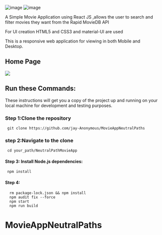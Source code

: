 
![image](https://user-images.githubusercontent.com/65393068/150739020-a4404c03-9f6c-45a4-975c-712c2a827134.png) 
![image](https://user-images.githubusercontent.com/65393068/150742272-f88c16e0-3aae-4990-be68-f6f4e393277e.png)


A Simple Movie Application using React JS ,allows the user to search and filter movies they want  from the Rapid MovieDB API

For UI creation HTML5 and CSS3 and material-UI are used

This is a responsive web application for viewing in both Mobile and Desktop.





## Home Page
   <kbd><img src="https://drive.google.com/uc?id=1fEpBRkFQvX3zhUDGflPHDEq7e_j8AZWP"/></kbd>
 
  ## Run these Commands:
 These instructions will get you a copy of the project up and running on your local machine for development and testing purposes.
### Step 1:Clone the repository
     git clone https://github.com/jay-Anonymous/MovieAppNeutralPaths
### step 2:Navigate to the clone 
     cd your_path/NeutralPathMovieApp
#### Step 3: Install Node.js dependencies:
     npm install        

#### Step 4:
      rm package-lock.json && npm install
      npm audit fix --force
      npm start
      npm run build



 
# MovieAppNeutralPaths
